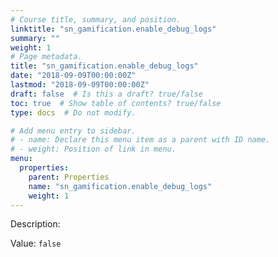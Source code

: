 ```yaml
---
# Course title, summary, and position.
linktitle: "sn_gamification.enable_debug_logs"
summary: ""
weight: 1
# Page metadata.
title: "sn_gamification.enable_debug_logs"
date: "2018-09-09T00:00:00Z"
lastmod: "2018-09-09T00:00:00Z"
draft: false  # Is this a draft? true/false
toc: true  # Show table of contents? true/false
type: docs  # Do not modify.

# Add menu entry to sidebar.
# - name: Declare this menu item as a parent with ID name.
# - weight: Position of link in menu.
menu:
  properties:
    parent: Properties
    name: "sn_gamification.enable_debug_logs"
    weight: 1
---
```


Description: 


Value: `false`